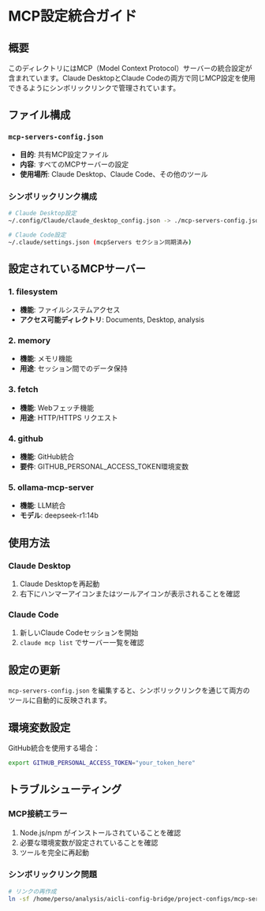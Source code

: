 # MCP設定統合ガイド

## 概要
このディレクトリにはMCP（Model Context Protocol）サーバーの統合設定が含まれています。Claude DesktopとClaude Codeの両方で同じMCP設定を使用できるようにシンボリックリンクで管理されています。

## ファイル構成

### `mcp-servers-config.json`
- **目的**: 共有MCP設定ファイル
- **内容**: すべてのMCPサーバーの設定
- **使用場所**: Claude Desktop、Claude Code、その他のツール

### シンボリックリンク構成

```bash
# Claude Desktop設定
~/.config/Claude/claude_desktop_config.json -> ./mcp-servers-config.json

# Claude Code設定  
~/.claude/settings.json (mcpServers セクション同期済み)
```

## 設定されているMCPサーバー

### 1. filesystem
- **機能**: ファイルシステムアクセス
- **アクセス可能ディレクトリ**: Documents, Desktop, analysis

### 2. memory
- **機能**: メモリ機能
- **用途**: セッション間でのデータ保持

### 3. fetch
- **機能**: Webフェッチ機能
- **用途**: HTTP/HTTPS リクエスト

### 4. github
- **機能**: GitHub統合
- **要件**: GITHUB_PERSONAL_ACCESS_TOKEN環境変数

### 5. ollama-mcp-server
- **機能**: LLM統合
- **モデル**: deepseek-r1:14b

## 使用方法

### Claude Desktop
1. Claude Desktopを再起動
2. 右下にハンマーアイコンまたはツールアイコンが表示されることを確認

### Claude Code
1. 新しいClaude Codeセッションを開始
2. `claude mcp list` でサーバー一覧を確認

## 設定の更新

`mcp-servers-config.json` を編集すると、シンボリックリンクを通じて両方のツールに自動的に反映されます。

## 環境変数設定

GitHub統合を使用する場合：
```bash
export GITHUB_PERSONAL_ACCESS_TOKEN="your_token_here"
```

## トラブルシューティング

### MCP接続エラー
1. Node.js/npm がインストールされていることを確認
2. 必要な環境変数が設定されていることを確認
3. ツールを完全に再起動

### シンボリックリンク問題
```bash
# リンクの再作成
ln -sf /home/perso/analysis/aicli-config-bridge/project-configs/mcp-servers-config.json ~/.config/Claude/claude_desktop_config.json
```